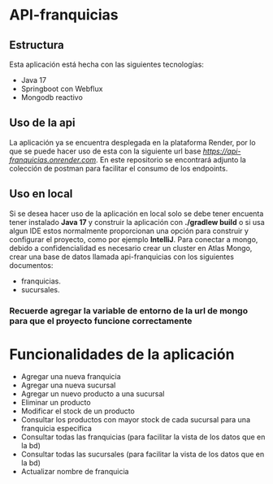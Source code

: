 # API-franquicias

## Estructura
Esta aplicación está hecha con las siguientes tecnologías:
- Java 17
- Springboot con Webflux
- Mongodb reactivo

## Uso de la api
La aplicación ya se encuentra desplegada en la plataforma Render, por lo que se puede hacer uso de esta con la siguiente url base *https://api-franquicias.onrender.com*. En este repositorio se encontrará adjunto la colección de postman para facilitar el consumo de los endpoints.

## Uso en local
Si se desea hacer uso de la aplicación en local solo se debe tener encuenta tener instalado **Java 17** y construir la aplicación con **./gradlew build** o si usa algun IDE estos normalmente proporcionan una opción para construir y configurar el proyecto, como por ejemplo **IntelliJ**. Para conectar a mongo, debido a confidencialidad es necesario crear un cluster en Atlas Mongo, crear una base de datos llamada api-franquicias con los siguientes documentos:
- franquicias.
- sucursales.

### **Recuerde agregar la variable de entorno de la url de mongo para que el proyecto funcione correctamente**

# Funcionalidades de la aplicación
- Agregar una nueva franquicia
- Agregar una nueva sucursal
- Agregar un nuevo producto a una sucursal
- Eliminar un producto
- Modificar el stock de un producto
- Consultar los productos con mayor stock de cada sucursal para una franquicia específica
- Consultar todas las franquicias (para facilitar la vista de los datos que en la bd)
- Consultar todas las sucursales (para facilitar la vista de los datos que en la bd)
- Actualizar nombre de franquicia
